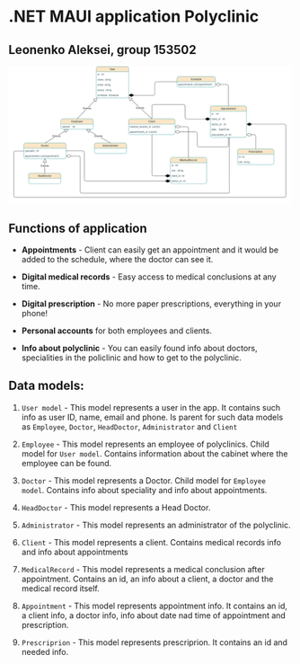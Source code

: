 # .NET MAUI application Polyclinic

## Leonenko Aleksei, group 153502

![Class diagram](classes_diagram.png)

## Functions of application

* **Appointments** - Client can easily get an appointment and it would be added to the schedule, where the doctor can see it.

* **Digital medical records** - Easy access to medical conclusions at any time.

* **Digital prescription** - No more paper prescriptions, everything in your phone!

* **Personal accounts**  for both employees and clients.

* **Info about polyclinic** - You can easily found info about doctors, specialities in the policlinic and how to get to the polyclinic.

## Data models:
1. `User model` - This model represents a user in the app. It contains such info as user ID, name, email and phone. Is parent for such data models as `Employee`, `Doctor`, `HeadDoctor`, `Administrator` and `Client`

2. `Employee` - This model represents an employee of polyclinics. Child model for `User model`. Contains information about the cabinet where the employee can be found.

3. `Doctor` - This model represents a Doctor. Child model for `Employee model`. Contains info about speciality and info about appointments.

4. `HeadDoctor` - This model represents a Head Doctor.

5. `Administrator` - This model represents an administrator of the polyclinic.

6. `Client` - This model represents a client. Contains medical records info and info about appointments

7. `MedicalRecord` - This model represents a medical conclusion after appointment. Contains an id, an info about a client, a doctor and the 
medical record itself.

8. `Appointment` - This model represents appointment info. It contains an id, a client info, a doctor info, info about date nad time of appointment and prescription.

9. `Prescriprion` - This model represents prescriprion. It contains an id and needed info.
